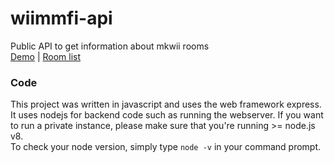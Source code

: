# wiimmfi-api
Public API to get information about mkwii rooms<br/>
<a href="https://wiimmfi.glitch.me/">Demo</a> | <a href="https://wiimmfi.de/mkw/list">Room list</a>

### Code
This project was written in javascript and uses the web framework express. It uses nodejs for backend code such as running the webserver.
If you want to run a private instance, please make sure that you're running >= node.js v8.<br/>
To check your node version, simply type `node -v` in your command prompt.
